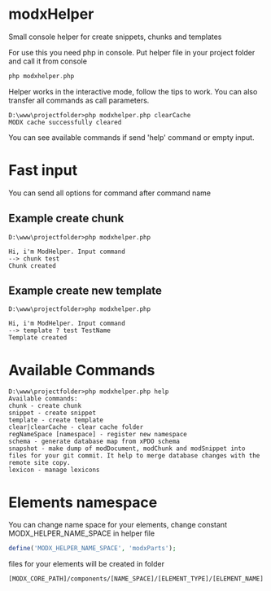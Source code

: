 # modxHelper

Small console helper for create snippets, chunks and templates

For use this you need php in console. Put helper file in your project folder and call it from console

```` php
php modxhelper.php
````

Helper works in the interactive mode, follow the tips to work. You can also transfer all commands as call parameters.

````
D:\www\projectfolder>php modxhelper.php clearCache
MODX cache successfully cleared
````

You can see available commands if send 'help' command or empty input.

# Fast input

You can send all options for command after command name

## Example create chunk 
````
D:\www\projectfolder>php modxhelper.php

Hi, i'm ModHelper. Input command
--> chunk test
Chunk created
````

## Example create new template
````
D:\www\projectfolder>php modxhelper.php

Hi, i'm ModHelper. Input command
--> template ? test TestName
Template created
````

# Available Commands

````
D:\www\projectfolder>php modxhelper.php help
Available commands:
chunk - create chunk
snippet - create snippet
template - create template
clear|clearCache - clear cache folder
regNameSpace [namespace] - register new namespace
schema - generate database map from xPDO schema
snapshot - make dump of modDocument, modChunk and modSnippet into files for your git commit. It help to merge database changes with the remote site copy.
lexicon - manage lexicons

````

# Elements namespace

You can change name space for your elements, change constant MODX_HELPER_NAME_SPACE in helper file

```` php
define('MODX_HELPER_NAME_SPACE', 'modxParts');
````

files for your elements will be created in folder

````
[MODX_CORE_PATH]/components/[NAME_SPACE]/[ELEMENT_TYPE]/[ELEMENT_NAME]